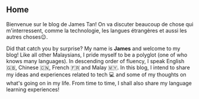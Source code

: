## Home
Bienvenue sur le blog de James Tan! On va discuter beaucoup de chose qui m'interressent, comme la technologie, les langues étrangères et aussi les autres choses😉.

Did that catch you by surprise? My name is **James** and welcome to my blog! Like all other Malaysians, I pride myself to be a polyglot (one of who knows many languages). In descending order of fluency, I speak English 🇬🇧, Chinese 🇨🇳, French 🇫🇷 and Malay 🇲🇾. In this blog, I intend to share my ideas and experiences related to tech 💻 and some of my thoughts on what's going on in my life. From time to time, I shall also share my language learning experiences!